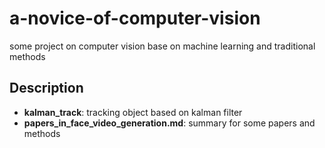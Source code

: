 # a-novice-of-computer-vision
some project on computer vision base on machine learning and traditional methods
## Description
+ **kalman_track**: tracking object based on kalman filter
+ **papers_in_face_video_generation.md**: summary for some papers and methods
